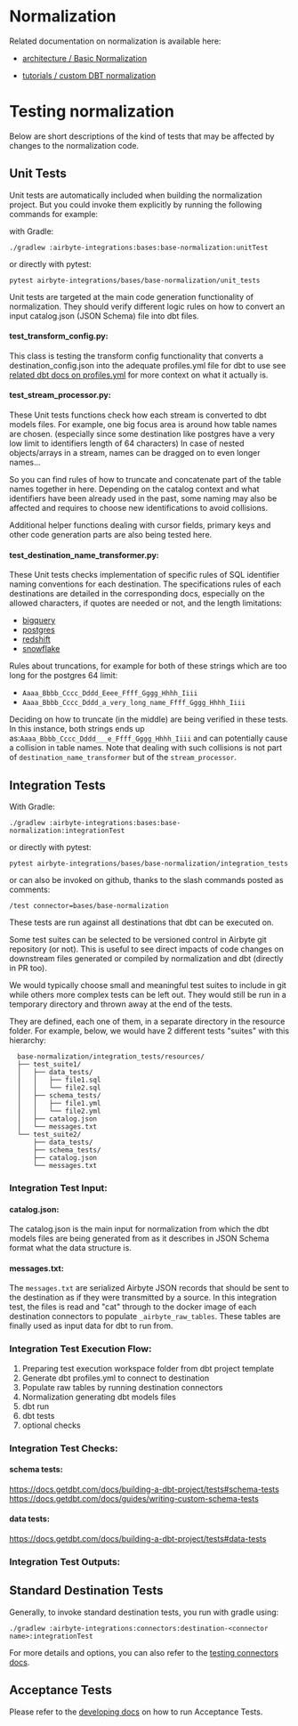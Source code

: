 # Normalization

Related documentation on normalization is available here:

- [architecture / Basic Normalization](../../../docs/architecture/basic-normalization.md)
* [tutorials / custom DBT normalization](../../../docs/tutorials/connecting-el-with-t-using-dbt.md)

# Testing normalization

Below are short descriptions of the kind of tests that may be affected by changes to the normalization code.

## Unit Tests

Unit tests are automatically included when building the normalization project.
But you could invoke them explicitly by running the following commands for example:

with Gradle:

    ./gradlew :airbyte-integrations:bases:base-normalization:unitTest

or directly with pytest:

    pytest airbyte-integrations/bases/base-normalization/unit_tests

Unit tests are targeted at the main code generation functionality of normalization.
They should verify different logic rules on how to convert an input catalog.json (JSON Schema) file into
dbt files.

#### test_transform_config.py:

This class is testing the transform config functionality that converts a destination_config.json into the adequate profiles.yml file for dbt to use
see [related dbt docs on profiles.yml](https://docs.getdbt.com/reference/profiles.yml) for more context on what it actually is.

#### test_stream_processor.py:

These Unit tests functions check how each stream is converted to dbt models files.
For example, one big focus area is around how table names are chosen.
(especially since some destination like postgres have a very low limit to identifiers length of 64 characters)
In case of nested objects/arrays in a stream, names can be dragged on to even longer names...

So you can find rules of how to truncate and concatenate part of the table names together in here.
Depending on the catalog context and what identifiers have been already used in the past, some naming
may also be affected and requires to choose new identifications to avoid collisions.

Additional helper functions dealing with cursor fields, primary keys and other code generation parts are also being tested here.

#### test_destination_name_transformer.py:

These Unit tests checks implementation of specific rules of SQL identifier naming conventions for each destination.
The specifications rules of each destinations are detailed in the corresponding docs, especially on the
allowed characters, if quotes are needed or not, and the length limitations:

- [bigquery](../../../docs/integrations/destinations/bigquery.md)
- [postgres](../../../docs/integrations/destinations/postgres.md)
- [redshift](../../../docs/integrations/destinations/redshift.md)
- [snowflake](../../../docs/integrations/destinations/snowflake.md)

Rules about truncations, for example for both of these strings which are too long for the postgres 64 limit:
- `Aaaa_Bbbb_Cccc_Dddd_Eeee_Ffff_Gggg_Hhhh_Iiii`
- `Aaaa_Bbbb_Cccc_Dddd_a_very_long_name_Ffff_Gggg_Hhhh_Iiii`

Deciding on how to truncate (in the middle) are being verified in these tests.
In this instance, both strings ends up as:`Aaaa_Bbbb_Cccc_Dddd___e_Ffff_Gggg_Hhhh_Iiii`
and can potentially cause a collision in table names. Note that dealing with such collisions is not part of `destination_name_transformer` but of the `stream_processor`.

## Integration Tests

With Gradle:

    ./gradlew :airbyte-integrations:bases:base-normalization:integrationTest

or directly with pytest:

    pytest airbyte-integrations/bases/base-normalization/integration_tests

or can also be invoked on github, thanks to the slash commands posted as comments:

    /test connector=bases/base-normalization

These tests are run against all destinations that dbt can be executed on.

Some test suites can be selected to be versioned control in Airbyte git repository (or not).
This is useful to see direct impacts of code changes on downstream files generated or compiled
by normalization and dbt (directly in PR too).

We would typically choose small and meaningful test suites to include in git while others more complex tests
can be left out. They would still be run in a temporary directory and thrown away at the end of the tests.

They are defined, each one of them, in a separate directory in the resource folder.
For example, below, we would have 2 different tests "suites" with this hierarchy:

      base-normalization/integration_tests/resources/
      ├── test_suite1/
      │   ├── data_tests/
      │   │   ├── file1.sql
      │   │   └── file2.sql
      │   ├── schema_tests/
      │   │   ├── file1.yml
      │   │   └── file2.yml
      │   ├── catalog.json
      │   └── messages.txt
      └── test_suite2/
          ├── data_tests/
          ├── schema_tests/
          ├── catalog.json
          └── messages.txt

### Integration Test Input:

#### catalog.json:

The catalog.json is the main input for normalization from which the dbt models files are being
generated from as it describes in JSON Schema format what the data structure is.

#### messages.txt:

The `messages.txt` are serialized Airbyte JSON records that should be sent to the destination as if they were
transmitted by a source. In this integration test, the files is read and "cat" through to the docker image of 
each destination connectors to populate `_airbyte_raw_tables`. These tables are finally used as input
data for dbt to run from.

### Integration Test Execution Flow:

1. Preparing test execution workspace folder from dbt project template
2. Generate dbt profiles.yml to connect to destination
3. Populate raw tables by running destination connectors 
4. Normalization generating dbt models files
5. dbt run
6. dbt tests
7. optional checks

### Integration Test Checks:

#### schema tests:

https://docs.getdbt.com/docs/building-a-dbt-project/tests#schema-tests
https://docs.getdbt.com/docs/guides/writing-custom-schema-tests

#### data tests:

https://docs.getdbt.com/docs/building-a-dbt-project/tests#data-tests

### Integration Test Outputs:



## Standard Destination Tests

Generally, to invoke standard destination tests, you run with gradle using:

    ./gradlew :airbyte-integrations:connectors:destination-<connector name>:integrationTest

For more details and options, you can also refer to the [testing connectors docs](../../../docs/contributing-to-airbyte/building-new-connector/testing-connectors.md).

## Acceptance Tests

Please refer to the [developing docs](../../../docs/contributing-to-airbyte/developing-locally.md) on how to run Acceptance Tests.

